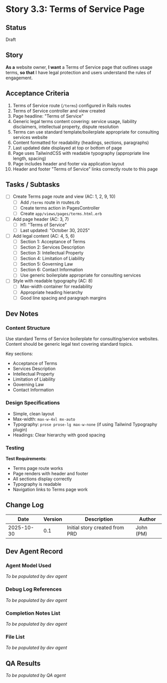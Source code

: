 # Story 3.3: Terms of Service Page

## Status
Draft

## Story

**As a** website owner,
**I want** a Terms of Service page that outlines usage terms,
**so that** I have legal protection and users understand the rules of engagement.

## Acceptance Criteria

1. Terms of Service route (`/terms`) configured in Rails routes
2. Terms of Service controller and view created
3. Page headline: "Terms of Service"
4. Generic legal terms content covering: service usage, liability disclaimers, intellectual property, dispute resolution
5. Terms can use standard template/boilerplate appropriate for consulting services website
6. Content formatted for readability (headings, sections, paragraphs)
7. Last updated date displayed at top or bottom of page
8. Page uses TailwindCSS with readable typography (appropriate line length, spacing)
9. Page includes header and footer via application layout
10. Header and footer "Terms of Service" links correctly route to this page

## Tasks / Subtasks

- [ ] Create Terms page route and view (AC: 1, 2, 9, 10)
  - [ ] Add `/terms` route in routes.rb
  - [ ] Create terms action in PagesController
  - [ ] Create `app/views/pages/terms.html.erb`
- [ ] Add page header (AC: 3, 7)
  - [ ] H1: "Terms of Service"
  - [ ] Last updated: "October 30, 2025"
- [ ] Add legal content (AC: 4, 5, 6)
  - [ ] Section 1: Acceptance of Terms
  - [ ] Section 2: Services Description
  - [ ] Section 3: Intellectual Property
  - [ ] Section 4: Limitation of Liability
  - [ ] Section 5: Governing Law
  - [ ] Section 6: Contact Information
  - [ ] Use generic boilerplate appropriate for consulting services
- [ ] Style with readable typography (AC: 8)
  - [ ] Max-width container for readability
  - [ ] Appropriate heading hierarchy
  - [ ] Good line spacing and paragraph margins

## Dev Notes

### Content Structure
Use standard Terms of Service boilerplate for consulting/service websites. Content should be generic legal text covering standard topics.

Key sections:
- Acceptance of Terms
- Services Description
- Intellectual Property
- Limitation of Liability
- Governing Law
- Contact Information

### Design Specifications
- Simple, clean layout
- Max-width: `max-w-4xl mx-auto`
- Typography: `prose prose-lg max-w-none` (if using Tailwind Typography plugin)
- Headings: Clear hierarchy with good spacing

### Testing

**Test Requirements**:
- Terms page route works
- Page renders with header and footer
- All sections display correctly
- Typography is readable
- Navigation links to Terms page work

## Change Log

| Date | Version | Description | Author |
|------|---------|-------------|--------|
| 2025-10-30 | 0.1 | Initial story created from PRD | John (PM) |

## Dev Agent Record

### Agent Model Used
_To be populated by dev agent_

### Debug Log References
_To be populated by dev agent_

### Completion Notes List
_To be populated by dev agent_

### File List
_To be populated by dev agent_

## QA Results
_To be populated by QA agent_
